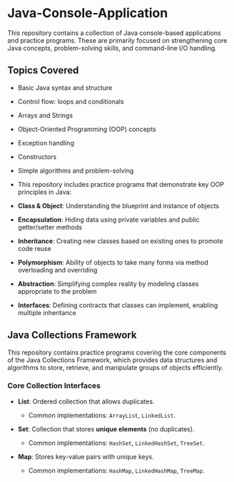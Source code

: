 # Java-Console-Application
This repository contains a collection of Java console-based applications and practice programs. These are primarily focused on strengthening core Java concepts, problem-solving skills, and command-line I/O handling.
## Topics Covered

- Basic Java syntax and structure  
- Control flow: loops and conditionals  
- Arrays and Strings  
- Object-Oriented Programming (OOP) concepts
- Exception handling
- Constructors
- Simple algorithms and problem-solving
- This repository includes practice programs that demonstrate key OOP principles in Java:

- **Class & Object**: Understanding the blueprint and instance of objects  
- **Encapsulation**: Hiding data using private variables and public getter/setter methods  
- **Inheritance**: Creating new classes based on existing ones to promote code reuse  
- **Polymorphism**: Ability of objects to take many forms via method overloading and overriding  
- **Abstraction**: Simplifying complex reality by modeling classes appropriate to the problem  
- **Interfaces**: Defining contracts that classes can implement, enabling multiple inheritance
## Java Collections Framework

This repository contains practice programs covering the core components of the Java Collections Framework, which provides data structures and algorithms to store, retrieve, and manipulate groups of objects efficiently.

### Core Collection Interfaces

- **List**: Ordered collection that allows duplicates.  
  - Common implementations: `ArrayList`, `LinkedList`.

- **Set**: Collection that stores **unique elements** (no duplicates).  
  - Common implementations: `HashSet`, `LinkedHashSet`, `TreeSet`.

- **Map**: Stores key-value pairs with unique keys.  
  - Common implementations: `HashMap`, `LinkedHashMap`, `TreeMap`.
